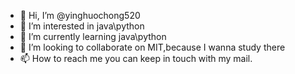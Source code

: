 - 👋 Hi, I’m @yinghuochong520
- 👀 I’m interested in java\python
- 🌱 I’m currently learning java\python
- 💞️ I’m looking to collaborate on MIT,because I wanna study there
- 📫 How to reach me you can keep in touch with my mail. 

<!---
yinghuochong520/yinghuochong520 is a ✨ special ✨ repository because its `README.md` (this file) appears on your GitHub profile.
You can click the Preview link to take a look at your changes.
--->
